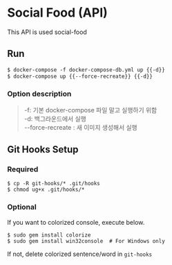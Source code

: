 # Social Food (API)

This API is used social-food

## Run
```markdown
$ docker-compose -f docker-compose-db.yml up {{-d}}   
$ docker-compose up {{--force-recreate}} {{-d}}
```

### Option description
> -f: 기본 docker-compose 파일 말고 실행하기 위함  
> -d: 백그라운드에서 실행  
> --force-recreate : 새 이미지 생성해서 실행

## Git Hooks Setup
### Required
```shell
$ cp -R git-hooks/* .git/hooks
$ chmod ug+x .git/hooks/*
```

### Optional
If you want to colorized console, execute below.
```shell
$ sudo gem install colorize 
$ sudo gem install win32console  # For Windows only
```
If not, delete colorized sentence/word in `git-hooks`